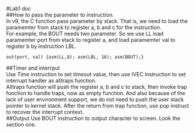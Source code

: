 #Lab1 doc    
##How to pass the parameter to instruction.    
In v9, the C function pass parameter by stack. That is, we need to load the paramemter from stack to register a, b and c for the instruction.   
For example, the BOUT needs two parameter.  So we use LL load paramemter port from stack to register a, and load paramemter val to register b by instruction LBL.    

```
out(port, val) {asm(LL,8); asm(LBL, 16); asm(BOUT);}
```
##Timer and interrput   
Use Time instruction to set timeout value, then use IVEC instruction to set interrupt handler as alltraps function.      
Alltraps function will push the register a, b and c to stack, then invoke trap function to handle traps, now as empty function. And also because of the lack of user environment support, we do not need to push the user stack pointer to kernel stack. After the return from trap function, use pop instruct to recover the interrupt context.    
##Output
Use BOUT instruction to output character to screen. Look the section one.
